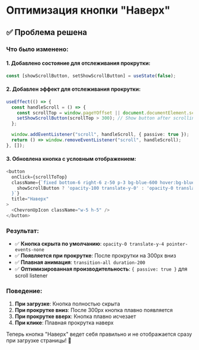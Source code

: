 # Оптимизация кнопки "Наверх"

## ✅ Проблема решена

### **Что было изменено:**

#### **1. Добавлено состояние для отслеживания прокрутки:**
```typescript
const [showScrollButton, setShowScrollButton] = useState(false);
```

#### **2. Добавлен эффект для отслеживания прокрутки:**
```typescript
useEffect(() => {
  const handleScroll = () => {
    const scrollTop = window.pageYOffset || document.documentElement.scrollTop;
    setShowScrollButton(scrollTop > 300); // Show button after scrolling 300px
  };

  window.addEventListener("scroll", handleScroll, { passive: true });
  return () => window.removeEventListener("scroll", handleScroll);
}, []);
```

#### **3. Обновлена кнопка с условным отображением:**
```typescript
<button
  onClick={scrollToTop}
  className={`fixed bottom-6 right-6 z-50 p-3 bg-blue-600 hover:bg-blue-700 text-white rounded-full shadow-lg hover:shadow-xl transition-all duration-200 hover:scale-110 active:scale-95 ${
    showScrollButton ? 'opacity-100 translate-y-0' : 'opacity-0 translate-y-4 pointer-events-none'
  }`}
  title="Наверх"
>
  <ChevronUpIcon className="w-5 h-5" />
</button>
```

### **Результат:**

- ✅ **Кнопка скрыта по умолчанию**: `opacity-0 translate-y-4 pointer-events-none`
- ✅ **Появляется при прокрутке**: После прокрутки на 300px вниз
- ✅ **Плавная анимация**: `transition-all duration-200`
- ✅ **Оптимизированная производительность**: `{ passive: true }` для scroll listener

### **Поведение:**
1. **При загрузке**: Кнопка полностью скрыта
2. **При прокрутке вниз**: После 300px кнопка плавно появляется
3. **При прокрутке вверх**: Кнопка плавно исчезает
4. **При клике**: Плавная прокрутка наверх

Теперь кнопка "Наверх" ведет себя правильно и не отображается сразу при загрузке страницы! 🎯
